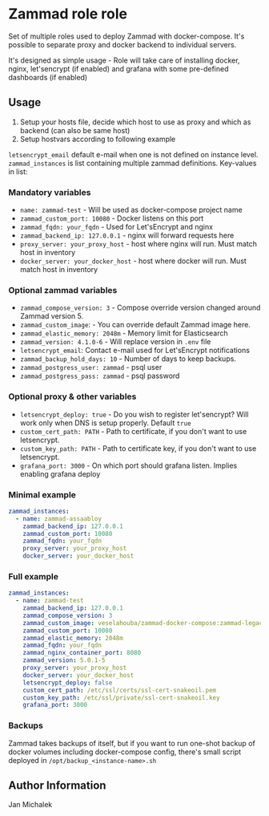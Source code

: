 # Zammad role role

Set of multiple roles used to deploy Zammad with docker-compose. It's possible to separate proxy and docker backend to individual servers.

It's designed as simple usage - Role will take care of installing docker, nginx, let'sencrypt (if enabled) and grafana with some pre-defined dashboards (if enabled)

## Usage

1. Setup your hosts file, decide which host to use as proxy and which as backend (can also be same host)
1. Setup hostvars according to following example

`letsencrypt_email` default e-mail when one is not defined on instance level.
`zammad_instances` is list containing multiple zammad definitions. Key-values in list:

### Mandatory variables

- `name: zammad-test` - Will be used as docker-compose project name
- `zammad_custom_port: 10080` - Docker listens on this port
- `zammad_fqdn: your_fqdn` - Used for Let'sEncrypt and nginx
- `zammad_backend_ip: 127.0.0.1` - nginx will forward requests here
- `proxy_server: your_proxy_host` - host where nginx will run. Must match host in inventory
- `docker_server: your_docker_host` - host where docker will run. Must match host in inventory

### Optional zammad variables
- `zammad_compose_version: 3` - Compose override version changed around Zammad version 5.
- `zammad_custom_image`: - You can override default Zammad image here.
- `zammad_elastic_memory: 2048m` - Memory limit for Elasticsearch
- `zammad_version: 4.1.0-6` - Will replace version in `.env` file
- `letsencrypt_email`: Contact e-mail used for Let'sEncrypt notifications
- `zammad_backup_hold_days: 10` - Number of days to keep backups.
- `zammad_postgress_user: zammad` - psql user
- `zammad_postgress_pass: zammad` - psql password

### Optional proxy & other variables
- `letsencrypt_deploy: true` - Do you wish to register let'sencrypt? Will work only when DNS is setup properly. Default `true`
- `custom_cert_path: PATH` - Path to certificate, if you don't want to use letsencrypt.
- `custom_key_path: PATH` - Path to certificate key, if you don't want to use letsencrypt.
- `grafana_port: 3000` - On which port should grafana listen. Implies enabling grafana deploy

### Minimal example
```YAML
zammad_instances:
  - name: zammad-assaabloy
    zammad_backend_ip: 127.0.0.1
    zammad_custom_port: 10080
    zammad_fqdn: your_fqdn
    proxy_server: your_proxy_host
    docker_server: your_docker_host
```

### Full example

```YAML
zammad_instances:
  - name: zammad-test
    zammad_backend_ip: 127.0.0.1
    zammad_compose_version: 3
    zammad_custom_image: veselahouba/zammad-docker-compose:zammad-legacy-ssl${VERSION}
    zammad_custom_port: 10080
    zammad_elastic_memory: 2048m
    zammad_fqdn: your_fqdn
    zammad_nginx_container_port: 8080
    zammad_version: 5.0.1-5
    proxy_server: your_proxy_host
    docker_server: your_docker_host
    letsencrypt_deploy: false
    custom_cert_path: /etc/ssl/certs/ssl-cert-snakeoil.pem
    custom_key_path: /etc/ssl/private/ssl-cert-snakeoil.key
    grafana_port: 3000
```

### Backups
Zammad takes backups of itself, but if you want to run one-shot backup of docker volumes including docker-compose config, there's small script deployed in `/opt/backup_<instance-name>.sh`

## Author Information

Jan Michalek
